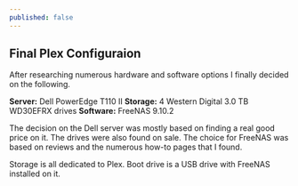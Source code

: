 ```yaml
---
published: false
---
```

## Final Plex Configuraion

After researching numerous hardware and software options I finally decided on the following. 

**Server:** Dell PowerEdge T110 II
**Storage:** 4 Western Digital 3.0 TB WD30EFRX drives
**Software:** FreeNAS 9.10.2

The decision on the Dell server was mostly based on finding a real good price on it.  The drives were also found on sale.  The choice for FreeNAS was based on reviews and the numerous how-to pages that I found.  

Storage is all dedicated to Plex.  Boot drive is a USB drive with FreeNAS installed on it. 

